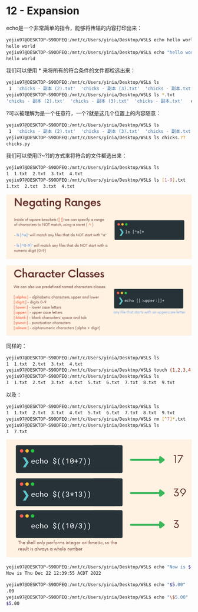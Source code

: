 # 12 - Expansion

echo是一个非常简单的指令，能够将传输的内容打印出来：

```bash
yejiu97@DESKTOP-S9ODFEQ:/mnt/c/Users/yinia/Desktop/WSL$ echo hello world
hello world
yejiu97@DESKTOP-S9ODFEQ:/mnt/c/Users/yinia/Desktop/WSL$ echo "hello world"
hello world
```

我们可以使用 * 来将所有的符合条件的文件都栓选出来：

```bash
yejiu97@DESKTOP-S9ODFEQ:/mnt/c/Users/yinia/Desktop/WSL$ ls
 1  'chicks - 副本 (2).txt'  'chicks - 副本 (3).txt'  'chicks - 副本.txt'   chicks.txt
yejiu97@DESKTOP-S9ODFEQ:/mnt/c/Users/yinia/Desktop/WSL$ ls *.txt
'chicks - 副本 (2).txt'  'chicks - 副本 (3).txt'  'chicks - 副本.txt'   chicks.txt
```

?可以被理解为是一个任意符，一个?就是这几个位置上的内容随意：

```bash
yejiu97@DESKTOP-S9ODFEQ:/mnt/c/Users/yinia/Desktop/WSL$ ls
 1  'chicks - 副本 (2).txt'  'chicks - 副本 (3).txt'  'chicks - 副本.txt'   chicks.py   chicks.txt
yejiu97@DESKTOP-S9ODFEQ:/mnt/c/Users/yinia/Desktop/WSL$ ls chicks.??
chicks.py
```

我们可以使用[?~?]的方式来将符合的文件都选出来：

```bash
yejiu97@DESKTOP-S9ODFEQ:/mnt/c/Users/yinia/Desktop/WSL$ ls
1  1.txt  2.txt  3.txt  4.txt
yejiu97@DESKTOP-S9ODFEQ:/mnt/c/Users/yinia/Desktop/WSL$ ls [1-9].txt
1.txt  2.txt  3.txt  4.txt
```

![Untitled](12%20-%20Expansion%20725f671d8ac847819b8be4f11a58f330/Untitled.png)

![Untitled](12%20-%20Expansion%20725f671d8ac847819b8be4f11a58f330/Untitled%201.png)

同样的：

```bash
yejiu97@DESKTOP-S9ODFEQ:/mnt/c/Users/yinia/Desktop/WSL$ ls
1  1.txt  2.txt  3.txt  4.txt
yejiu97@DESKTOP-S9ODFEQ:/mnt/c/Users/yinia/Desktop/WSL$ touch {1,2,3,4,5,6,7,8,9}.txt
yejiu97@DESKTOP-S9ODFEQ:/mnt/c/Users/yinia/Desktop/WSL$ ls
1  1.txt  2.txt  3.txt  4.txt  5.txt  6.txt  7.txt  8.txt  9.txt
```

以及：

```bash
yejiu97@DESKTOP-S9ODFEQ:/mnt/c/Users/yinia/Desktop/WSL$ ls
1  1.txt  2.txt  3.txt  4.txt  5.txt  6.txt  7.txt  8.txt  9.txt
yejiu97@DESKTOP-S9ODFEQ:/mnt/c/Users/yinia/Desktop/WSL$ rm [^7]*.txt
yejiu97@DESKTOP-S9ODFEQ:/mnt/c/Users/yinia/Desktop/WSL$ ls
1  7.txt
```

![Untitled](12%20-%20Expansion%20725f671d8ac847819b8be4f11a58f330/Untitled%202.png)

```bash
yejiu97@DESKTOP-S9ODFEQ:/mnt/c/Users/yinia/Desktop/WSL$ echo "Now is $(date)"
Now is Thu Dec 22 12:39:55 ACDT 2022
```

```bash
yejiu97@DESKTOP-S9ODFEQ:/mnt/c/Users/yinia/Desktop/WSL$ echo "$5.00"
.00
yejiu97@DESKTOP-S9ODFEQ:/mnt/c/Users/yinia/Desktop/WSL$ echo "\$5.00"
$5.00
```